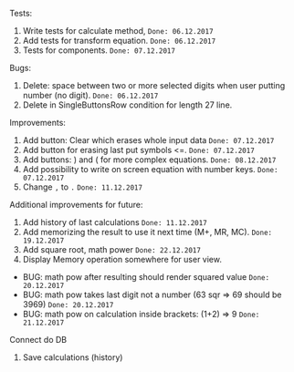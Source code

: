 Tests:
1. Write tests for calculate method, `Done: 06.12.2017`
2. Add tests for transform equation. `Done: 06.12.2017`
3. Tests for components. `Done: 07.12.2017`


Bugs:
1. Delete: space between two or more selected digits when user putting number (no digit). `Done: 06.12.2017`
2. Delete in SingleButtonsRow condition for length 27 line.

Improvements:
1. Add button: Clear which erases whole input data `Done: 07.12.2017`
2. Add button for erasing last put symbols <=. `Done: 07.12.2017`
3. Add buttons: ) and ( for more complex equations. `Done: 08.12.2017`
4. Add possibility to write on screen equation with number keys. `Done: 07.12.2017`
5. Change `,` to `.` `Done: 11.12.2017`

Additional improvements for future:
1. Add history of last calculations `Done: 11.12.2017`
2. Add memorizing the result to use it next time (M+, MR, MC). `Done: 19.12.2017`
3. Add square root, math power `Done: 22.12.2017`
4. Display Memory operation somewhere for user view.
- BUG: math pow after resulting should render squared value `Done: 20.12.2017`
- BUG: math pow takes last digit not a number (63 sqr => 69 should be 3969) `Done: 20.12.2017`
- BUG: math pow on calculation inside brackets: (1+2) => 9 `Done: 21.12.2017`


Connect do DB 
1. Save calculations (history)